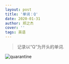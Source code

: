 ```yaml
---
layout: post
title: '单词：Q'
date: 2020-01-31
author: 郑之杰
cover: ''
tags: 英语
---
```


> 记录以“Q”为开头的单词.



![quarantine](https://img.imgdb.cn/item/604c1f8e5aedab222c1bd3bd.jpg)

